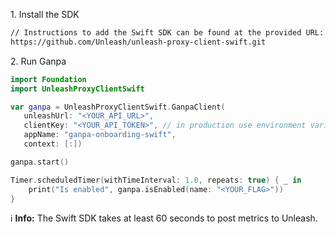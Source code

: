 1\. Install the SDK
```sh
// Instructions to add the Swift SDK can be found at the provided URL:
https://github.com/Unleash/unleash-proxy-client-swift.git
```

2\. Run Ganpa
```swift
import Foundation
import UnleashProxyClientSwift

var ganpa = UnleashProxyClientSwift.GanpaClient(
   unleashUrl: "<YOUR_API_URL>",
   clientKey: "<YOUR_API_TOKEN>", // in production use environment variable
   appName: "ganpa-onboarding-swift",
   context: [:])

ganpa.start()

Timer.scheduledTimer(withTimeInterval: 1.0, repeats: true) { _ in
    print("Is enabled", ganpa.isEnabled(name: "<YOUR_FLAG>"))
}
```
ℹ️ **Info:** The Swift SDK takes at least 60 seconds to post metrics to Unleash.
